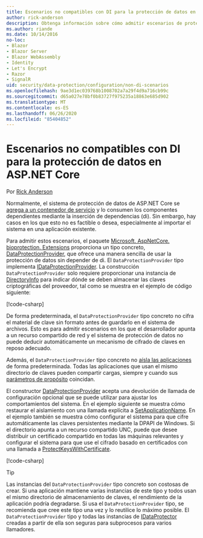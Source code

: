 ```yaml
---
title: Escenarios no compatibles con DI para la protección de datos en ASP.NET Core
author: rick-anderson
description: Obtenga información sobre cómo admitir escenarios de protección de datos en los que no se puede o no se desea usar un servicio proporcionado por la inserción de dependencias.
ms.author: riande
ms.date: 10/14/2016
no-loc:
- Blazor
- Blazor Server
- Blazor WebAssembly
- Identity
- Let's Encrypt
- Razor
- SignalR
uid: security/data-protection/configuration/non-di-scenarios
ms.openlocfilehash: 9ae3d1ec039768b1008702a7a29f4d9a716cb99c
ms.sourcegitcommit: d65a027e78bf0b83727f975235a18863e685d902
ms.translationtype: MT
ms.contentlocale: es-ES
ms.lasthandoff: 06/26/2020
ms.locfileid: "85404852"
---
```

# <a name="non-di-aware-scenarios-for-data-protection-in-aspnet-core"></a>Escenarios no compatibles con DI para la protección de datos en ASP.NET Core

Por [Rick Anderson](https://twitter.com/RickAndMSFT)

Normalmente, el sistema de protección de datos de ASP.NET Core se [agrega a un contenedor de servicio](xref:security/data-protection/consumer-apis/overview) y lo consumen los componentes dependientes mediante la inserción de dependencias (di). Sin embargo, hay casos en los que esto no es factible o desea, especialmente al importar el sistema en una aplicación existente.

Para admitir estos escenarios, el paquete [Microsoft. AspNetCore. bioprotection. Extensions](https://www.nuget.org/packages/Microsoft.AspNetCore.DataProtection.Extensions/) proporciona un tipo concreto, [DataProtectionProvider](/dotnet/api/Microsoft.AspNetCore.DataProtection.DataProtectionProvider), que ofrece una manera sencilla de usar la protección de datos sin depender de di. El `DataProtectionProvider` tipo implementa [IDataProtectionProvider](/dotnet/api/microsoft.aspnetcore.dataprotection.idataprotectionprovider). La construcción `DataProtectionProvider` solo requiere proporcionar una instancia de [DirectoryInfo](/dotnet/api/system.io.directoryinfo) para indicar dónde se deben almacenar las claves criptográficas del proveedor, tal como se muestra en el ejemplo de código siguiente:

[!code-csharp[](non-di-scenarios/_static/nodisample1.cs)]

De forma predeterminada, el `DataProtectionProvider` tipo concreto no cifra el material de clave sin formato antes de guardarlo en el sistema de archivos. Esto es para admitir escenarios en los que el desarrollador apunta a un recurso compartido de red y el sistema de protección de datos no puede deducir automáticamente un mecanismo de cifrado de claves en reposo adecuado.

Además, el `DataProtectionProvider` tipo concreto no [aísla las aplicaciones](xref:security/data-protection/configuration/overview#per-application-isolation) de forma predeterminada. Todas las aplicaciones que usan el mismo directorio de claves pueden compartir cargas, siempre y cuando sus [parámetros de propósito](xref:security/data-protection/consumer-apis/purpose-strings) coincidan.

El constructor [DataProtectionProvider](/dotnet/api/microsoft.aspnetcore.dataprotection.dataprotectionprovider) acepta una devolución de llamada de configuración opcional que se puede utilizar para ajustar los comportamientos del sistema. En el ejemplo siguiente se muestra cómo restaurar el aislamiento con una llamada explícita a [SetApplicationName](/dotnet/api/microsoft.aspnetcore.dataprotection.dataprotectionbuilderextensions.setapplicationname). En el ejemplo también se muestra cómo configurar el sistema para que cifre automáticamente las claves persistentes mediante la DPAPI de Windows. Si el directorio apunta a un recurso compartido UNC, puede que desee distribuir un certificado compartido en todas las máquinas relevantes y configurar el sistema para que use el cifrado basado en certificados con una llamada a [ProtectKeysWithCertificate](/dotnet/api/microsoft.aspnetcore.dataprotection.dataprotectionbuilderextensions.protectkeyswithcertificate).

[!code-csharp[](non-di-scenarios/_static/nodisample2.cs)]

> [!TIP]
> Las instancias del `DataProtectionProvider` tipo concreto son costosas de crear. Si una aplicación mantiene varias instancias de este tipo y todos usan el mismo directorio de almacenamiento de claves, el rendimiento de la aplicación podría degradarse. Si usa el `DataProtectionProvider` tipo, se recomienda que cree este tipo una vez y lo reutilice lo máximo posible. El `DataProtectionProvider` tipo y todas las instancias de [IDataProtector](/dotnet/api/microsoft.aspnetcore.dataprotection.idataprotector) creadas a partir de ella son seguras para subprocesos para varios llamadores.

